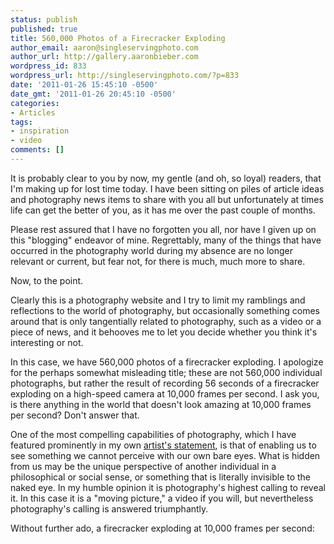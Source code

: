 ```yaml
---
status: publish
published: true
title: 560,000 Photos of a Firecracker Exploding
author_email: aaron@singleservingphoto.com
author_url: http://gallery.aaronbieber.com
wordpress_id: 833
wordpress_url: http://singleservingphoto.com/?p=833
date: '2011-01-26 15:45:10 -0500'
date_gmt: '2011-01-26 20:45:10 -0500'
categories:
- Articles
tags:
- inspiration
- video
comments: []
---
```

It is probably clear to you by now, my gentle (and oh, so loyal)
readers, that I'm making up for lost time today. I have been sitting on
piles of article ideas and photography news items to share with you all
but unfortunately at times life can get the better of you, as it has me
over the past couple of months.

Please rest assured that I have no forgotten you all, nor have I given
up on this "blogging" endeavor of mine. Regrettably, many of the things
that have occurred in the photography world during my absence are no
longer relevant or current, but fear not, for there is much, much more
to share.

Now, to the point.

Clearly this is a photography website and I try to limit my ramblings
and reflections to the world of photography, but occasionally something
comes around that is only tangentially related to photography, such as a
video or a piece of news, and it behooves me to let you decide whether
you think it's interesting or not.

In this case, we have 560,000 photos of a firecracker exploding. I
apologize for the perhaps somewhat misleading title; these are not
560,000 individual photographs, but rather the result of recording 56
seconds of a firecracker exploding on a high-speed camera at 10,000
frames per second. I ask you, is there anything in the world that
doesn't look amazing at 10,000 frames per second? Don't answer that.

One of the most compelling capabilities of photography, which I have
featured prominently in my own [artist's
statement](/articles/2010/03/15/your-artists-statement/),
is that of enabling us to see something we cannot perceive with our own
bare eyes. What is hidden from us may be the unique perspective of
another individual in a philosophical or social sense, or something that
is literally invisible to the naked eye. In my humble opinion it is
photography's highest calling to reveal it. In this case it is a "moving
picture," a video if you will, but nevertheless photography's calling is
answered triumphantly.

Without further ado, a firecracker exploding at 10,000 frames per
second:


